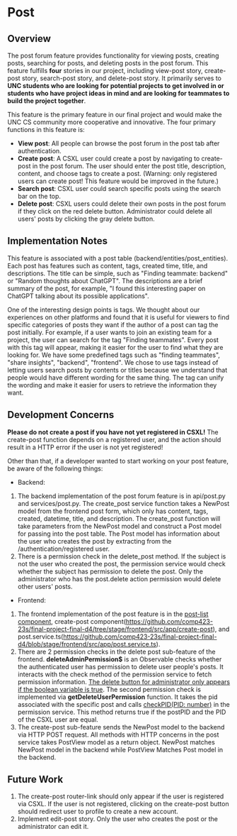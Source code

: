# Post

## Overview
The post forum feature provides functionality for viewing posts, creating posts, searching for posts, and deleting posts in the post forum. This feature fulfills **four** stories in our project, including view-post story, create-post story, search-post story, and delete-post story. It primarily serves to **UNC students who are looking for potential projects to get involved in or students who have project ideas in mind and are looking for teammates to build the project together**. 

This feature is the primary feature in our final project and would make the UNC CS community more cooperative and innovative. The four primary functions in this feature is:

* **View post**: All people can browse the post forum in the post tab after authentication. 
* **Create post**: A CSXL user could create a post by navigating to create-post in the post forum. The user should enter the post title, description, content, and choose tags to create a post. (Warning: only registered users can create post! This feature would be improved in the future.)
* **Search post**: CSXL user could search specific posts using the search bar on the top. 
* **Delete post**: CSXL users could delete their own posts in the post forum if they click on the red delete button. Administrator could delete all users' posts by clicking the gray delete button.

## Implementation Notes
This feature is associated with a post table (backend/entities/post_entities). Each post has features such as content, tags, created time, title, and descriptions. The title can be simple, such as "Finding teammate: backend" or "Random thoughts about ChatGPT". The descriptions are a brief summary of the post, for example, "I found this interesting paper on ChatGPT talking about its possible applications".

One of the interesting design points is tags. We thought about our experiences on other platforms and found that it is useful for viewers to find specific categories of posts they want if the author of a post can tag the post initially. For example, if a user wants to join an existing team for a project, the user can search for the tag "Finding teammates". Every post with this tag will appear, making it easier for the user to find what they are looking for. We have some predefined tags such as "finding teammates", "share insights", "backend", "frontend". We chose to use tags instead of letting users search posts by contents or titles because we understand that people would have different wording for the same thing. The tag can unify the wording and make it easier for users to retrieve the information they want.

## Development Concerns
**Please do not create a post if you have not yet registered in CSXL!** The create-post function depends on a registered user, and the action should result in a HTTP error if the user is not yet registered!

Other than that, if a developer wanted to start working on your post feature, be aware of the following things:
* Backend: 
1. The backend implementation of the post forum feature is in api/post.py and services/post.py. The create_post service function takes a NewPost model from the frontend post form, which only has content, tags, created, datetime, title, and description. The create_post function will take parameters from the NewPost model and construct a Post model for passing into the post table. The Post model has information about the user who creates the post by extracting from the /authentication/registered user.
2. There is a permission check in the delete_post method. If the subject is not the user who created the post, the permission service would check whether the subject has permission to delete the post. Only the administrator who has the post.delete action permission would delete other users' posts.
* Frontend:
1. The frontend implementation of the post feature is in the [post-list component](https://github.com/comp423-23s/final-project-final-d4/tree/stage/frontend/src/app/post-list), create-post component(https://github.com/comp423-23s/final-project-final-d4/tree/stage/frontend/src/app/create-post), and post.service.ts(https://github.com/comp423-23s/final-project-final-d4/blob/stage/frontend/src/app/post.service.ts). 
2. There are 2 permission checks in the delete post sub-feature of the frontend. **deleteAdminPermission$** is an Observable<Boolean> checks whether the authenticated user has permission to delete user people's posts. It interacts with the check method of the permission service to fetch permission information. [The delete button for administrator only appears if the boolean variable is true](https://github.com/comp423-23s/final-project-final-d4/blob/02ac2feea0af519d223566723c4170c53cffb076/frontend/src/app/post-list/post-list.component.html#L23). The second permission check is implemented via **getDeleteUserPermission** function. It takes the pid associated with the specific post and calls [checkPID(PID: number)](https://github.com/comp423-23s/final-project-final-d4/blob/02ac2feea0af519d223566723c4170c53cffb076/frontend/src/app/permission.service.ts#L29) in the permission service. This method returns true if the postPID and the PID of the CSXL user are equal. 
3. The create-post sub-feature sends the NewPost model to the backend via HTTP POST request. All methods with HTTP concerns in the post service takes PostView model as a return object. NewPost matches NewPost model in the backend while PostView Matches Post model in the backend. 

## Future Work
1. The create-post router-link should only appear if the user is registered via CSXL. If the user is not registered, clicking on the create-post button should redirect user to profile to create a new account. 
2. Implement edit-post story. Only the user who creates the post or the administrator can edit it.